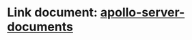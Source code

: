 # Link document: [apollo-server-documents](https://studio.apollographql.com/graph/rent-room-app/home?variant=current)